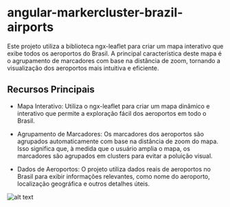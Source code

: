
# angular-markercluster-brazil-airports

Este projeto utiliza a biblioteca ngx-leaflet para criar um mapa interativo que exibe todos os aeroportos do Brasil. A principal característica deste mapa é o agrupamento de marcadores com base na distância de zoom, tornando a visualização dos aeroportos mais intuitiva e eficiente.


## Recursos Principais

- Mapa Interativo: Utiliza o ngx-leaflet para criar um mapa dinâmico e interativo que permite a exploração fácil dos aeroportos em todo o Brasil.

- Agrupamento de Marcadores: Os marcadores dos aeroportos são agrupados automaticamente com base na distância de zoom do mapa. Isso significa que, à medida que o usuário amplia o mapa, os marcadores são agrupados em clusters para evitar a poluição visual.

- Dados de Aeroportos: O projeto utiliza dados reais de aeroportos no Brasil para exibir informações relevantes, como nome do aeroporto, localização geográfica e outros detalhes úteis.

![alt text]([https://github.com/brendogomes/angular-markercluster-brazil-airports/blob/main/img/image.png]?raw=true)

